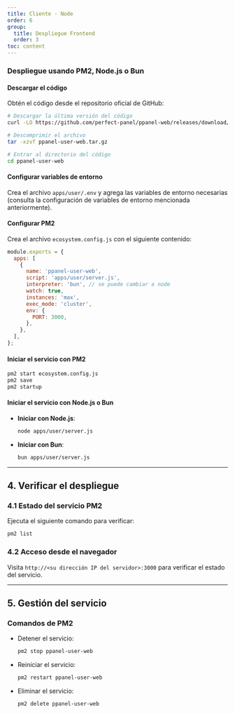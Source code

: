 ```yaml
---
title: Cliente - Node
order: 6
group: 
  title: Despliegue Frontend
  order: 3
toc: content
---
```


### Despliegue usando PM2, Node.js o Bun

#### Descargar el código

Obtén el código desde el repositorio oficial de GitHub:

```bash
# Descargar la última versión del código
curl -LO https://github.com/perfect-panel/ppanel-web/releases/download/v1.0.0/ppanel-user-web.tar.gz

# Descomprimir el archivo
tar -xzvf ppanel-user-web.tar.gz

# Entrar al directorio del código
cd ppanel-user-web
```

#### Configurar variables de entorno

Crea el archivo `apps/user/.env` y agrega las variables de entorno necesarias (consulta la configuración de variables de entorno mencionada anteriormente).

#### Configurar PM2

Crea el archivo `ecosystem.config.js` con el siguiente contenido:

```javascript
module.exports = {
  apps: [
    {
      name: 'ppanel-user-web',
      script: 'apps/user/server.js',
      interpreter: 'bun', // se puede cambiar a node
      watch: true,
      instances: 'max',
      exec_mode: 'cluster',
      env: {
        PORT: 3000,
      },
    },
  ],
};
```

#### Iniciar el servicio con PM2

```bash
pm2 start ecosystem.config.js
pm2 save
pm2 startup
```

#### Iniciar el servicio con Node.js o Bun

- **Iniciar con Node.js**:

  ```bash
  node apps/user/server.js
  ```

- **Iniciar con Bun**:

  ```bash
  bun apps/user/server.js
  ```

---

## **4. Verificar el despliegue**

### **4.1 Estado del servicio PM2**

Ejecuta el siguiente comando para verificar:

```bash
pm2 list
```

### **4.2 Acceso desde el navegador**

Visita `http://<su dirección IP del servidor>:3000` para verificar el estado del servicio.

---

## **5. Gestión del servicio**

### **Comandos de PM2**

- Detener el servicio:

  ```bash
  pm2 stop ppanel-user-web
  ```

- Reiniciar el servicio:

  ```bash
  pm2 restart ppanel-user-web
  ```

- Eliminar el servicio:

  ```bash
  pm2 delete ppanel-user-web
  ```


